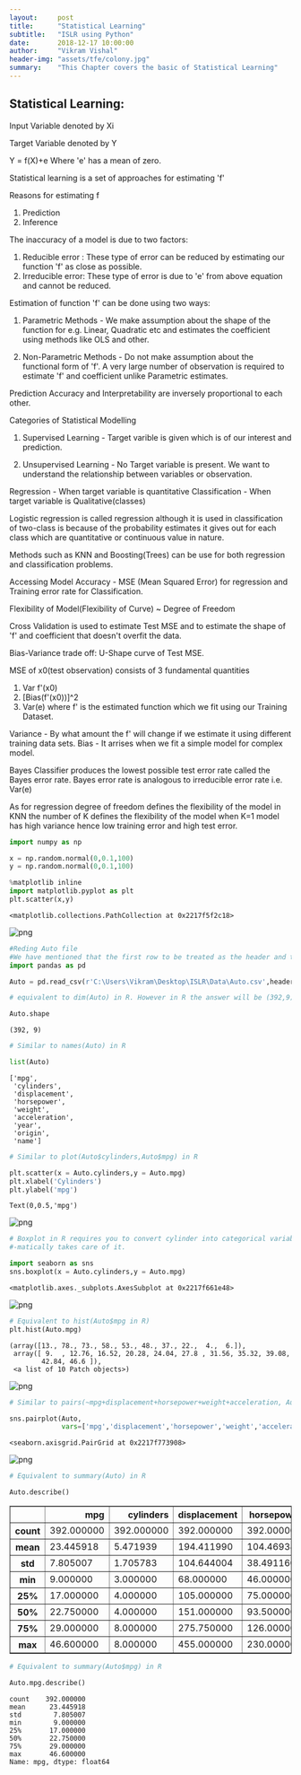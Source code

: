 ```yaml
---
layout:     post
title:      "Statistical Learning"
subtitle:   "ISLR using Python"
date:       2018-12-17 10:00:00
author:     "Vikram Vishal"
header-img: "assets/tfe/colony.jpg"
summary:    "This Chapter covers the basic of Statistical Learning"
---
```



## Statistical Learning:

Input Variable denoted by Xi

Target Variable denoted by Y

Y = f(X)+e  Where 'e' has a mean of zero.

Statistical learning is a set of approaches for estimating 'f'

Reasons for estimating f
1. Prediction
2. Inference

The inaccuracy of a model is due to two factors:
1. Reducible error : These type of error can be reduced by estimating our function 'f' as close as possible.
2. Irreducible error: These type of error is due to 'e' from above equation and cannot be reduced.

Estimation of function 'f' can be done using two ways:
1. Parametric Methods - We make assumption about the shape of the function for e.g. Linear, Quadratic etc and estimates the coefficient using methods like OLS and other.

2. Non-Parametric Methods - Do not make assumption about the functional form of 'f'. A very large number of observation is required to estimate 'f' and coefficient unlike Parametric estimates.

Prediction Accuracy and Interpretability are inversely proportional to each other.

Categories of Statistical Modelling

1. Supervised Learning - Target varible is given which is of our interest and prediction.

2. Unsupervised Learning - No Target variable is present. We want to understand the relationship between variables or observation.


Regression - When target variable is quantitative
Classification - When target variable is Qualitative(classes)

Logistic regression is called regression although it is used in classification of two-class is because of the probability estimates it gives out for each class which are quantitative or continuous value in nature. 

Methods such as KNN and Boosting(Trees) can be use for both regression and classification problems.


Accessing Model Accuracy - MSE (Mean Squared Error) for regression and Training error rate for Classification.

Flexibility of Model(Flexibility of Curve) ~ Degree of Freedom

Cross Validation is used to estimate Test MSE and to estimate the shape of 'f' and coefficient that doesn't overfit the data.

Bias-Variance trade off: U-Shape curve of Test MSE.

MSE of x0(test observation) consists of 3 fundamental quantities
1. Var f'(x0)
2. [Bias(f'(x0))]^2
3. Var(e)  where f' is the estimated function which we fit using our Training Dataset.

Variance - By what amount the f' will change if we estimate it using different training data sets.
Bias - It arrises when we fit a simple model for complex model.

Bayes Classifier produces the lowest possible test error rate called the Bayes error rate. Bayes error rate is analogous to irreducible error rate i.e. Var(e)


As for regression degree of freedom defines the flexibility of the model in KNN the number of K defines the flexibility of the model when K=1 model has high variance hence low training error and high test error.


```python
import numpy as np

x = np.random.normal(0,0.1,100)
y = np.random.normal(0,0.1,100)
```


```python
%matplotlib inline
import matplotlib.pyplot as plt
plt.scatter(x,y)
```




    <matplotlib.collections.PathCollection at 0x2217f5f2c18>




![png](Chapter%20-%202_files/Chapter%20-%202_2_1.png)



```python
#Reding Auto file
#We have mentioned that the first row to be treated as the header and the first column should be treated as index
import pandas as pd

Auto = pd.read_csv(r'C:\Users\Vikram\Desktop\ISLR\Data\Auto.csv',header='infer', index_col='Column1')
```


```python
# equivalent to dim(Auto) in R. However in R the answer will be (392,9).

Auto.shape
```




    (392, 9)




```python
# Similar to names(Auto) in R

list(Auto)
```




    ['mpg',
     'cylinders',
     'displacement',
     'horsepower',
     'weight',
     'acceleration',
     'year',
     'origin',
     'name']




```python
# Similar to plot(Auto$cylinders,Auto$mpg) in R

plt.scatter(x = Auto.cylinders,y = Auto.mpg)
plt.xlabel('Cylinders')
plt.ylabel('mpg')
```




    Text(0,0.5,'mpg')




![png](Chapter%20-%202_files/Chapter%20-%202_6_1.png)



```python
# Boxplot in R requires you to convert cylinder into categorical variable using as.fator(cylinder). Python's seaborn library auto
#-matically takes care of it.

import seaborn as sns
sns.boxplot(x = Auto.cylinders,y = Auto.mpg)
```




    <matplotlib.axes._subplots.AxesSubplot at 0x2217f661e48>




![png](Chapter%20-%202_files/Chapter%20-%202_7_1.png)



```python
# Equivalent to hist(Auto$mpg in R)
plt.hist(Auto.mpg)
```




    (array([13., 78., 73., 58., 53., 48., 37., 22.,  4.,  6.]),
     array([ 9.  , 12.76, 16.52, 20.28, 24.04, 27.8 , 31.56, 35.32, 39.08,
            42.84, 46.6 ]),
     <a list of 10 Patch objects>)




![png](Chapter%20-%202_files/Chapter%20-%202_8_1.png)



```python
# Similar to pairs(~mpg+displacement+horsepower+weight+acceleration, Auto) in R

sns.pairplot(Auto, 
             vars=['mpg','displacement','horsepower','weight','acceleration'])
```




    <seaborn.axisgrid.PairGrid at 0x2217f773908>




![png](Chapter%20-%202_files/Chapter%20-%202_9_1.png)



```python
# Equivalent to summary(Auto) in R

Auto.describe()
```




<div>
<style scoped>
    .dataframe tbody tr th:only-of-type {
        vertical-align: middle;
    }

    .dataframe tbody tr th {
        vertical-align: top;
    }

    .dataframe thead th {
        text-align: right;
    }
</style>
<table border="1" class="dataframe">
  <thead>
    <tr style="text-align: right;">
      <th></th>
      <th>mpg</th>
      <th>cylinders</th>
      <th>displacement</th>
      <th>horsepower</th>
      <th>weight</th>
      <th>acceleration</th>
      <th>year</th>
      <th>origin</th>
    </tr>
  </thead>
  <tbody>
    <tr>
      <th>count</th>
      <td>392.000000</td>
      <td>392.000000</td>
      <td>392.000000</td>
      <td>392.000000</td>
      <td>392.000000</td>
      <td>392.000000</td>
      <td>392.000000</td>
      <td>392.000000</td>
    </tr>
    <tr>
      <th>mean</th>
      <td>23.445918</td>
      <td>5.471939</td>
      <td>194.411990</td>
      <td>104.469388</td>
      <td>2977.584184</td>
      <td>15.541327</td>
      <td>75.979592</td>
      <td>1.576531</td>
    </tr>
    <tr>
      <th>std</th>
      <td>7.805007</td>
      <td>1.705783</td>
      <td>104.644004</td>
      <td>38.491160</td>
      <td>849.402560</td>
      <td>2.758864</td>
      <td>3.683737</td>
      <td>0.805518</td>
    </tr>
    <tr>
      <th>min</th>
      <td>9.000000</td>
      <td>3.000000</td>
      <td>68.000000</td>
      <td>46.000000</td>
      <td>1613.000000</td>
      <td>8.000000</td>
      <td>70.000000</td>
      <td>1.000000</td>
    </tr>
    <tr>
      <th>25%</th>
      <td>17.000000</td>
      <td>4.000000</td>
      <td>105.000000</td>
      <td>75.000000</td>
      <td>2225.250000</td>
      <td>13.775000</td>
      <td>73.000000</td>
      <td>1.000000</td>
    </tr>
    <tr>
      <th>50%</th>
      <td>22.750000</td>
      <td>4.000000</td>
      <td>151.000000</td>
      <td>93.500000</td>
      <td>2803.500000</td>
      <td>15.500000</td>
      <td>76.000000</td>
      <td>1.000000</td>
    </tr>
    <tr>
      <th>75%</th>
      <td>29.000000</td>
      <td>8.000000</td>
      <td>275.750000</td>
      <td>126.000000</td>
      <td>3614.750000</td>
      <td>17.025000</td>
      <td>79.000000</td>
      <td>2.000000</td>
    </tr>
    <tr>
      <th>max</th>
      <td>46.600000</td>
      <td>8.000000</td>
      <td>455.000000</td>
      <td>230.000000</td>
      <td>5140.000000</td>
      <td>24.800000</td>
      <td>82.000000</td>
      <td>3.000000</td>
    </tr>
  </tbody>
</table>
</div>




```python
# Equivalent to summary(Auto$mpg) in R

Auto.mpg.describe()
```




    count    392.000000
    mean      23.445918
    std        7.805007
    min        9.000000
    25%       17.000000
    50%       22.750000
    75%       29.000000
    max       46.600000
    Name: mpg, dtype: float64


